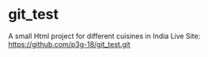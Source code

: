 # git_test
A small Html project for different cuisines in India
Live Site: https://github.com/p3g-18/git_test.git
